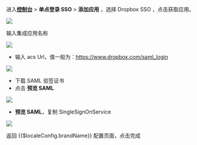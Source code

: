<IntegrationDetailCard :title="`在 ${$localeConfig.brandName} 中创建应用`">

进入[**控制台**](https://console.genauth.ai) > **单点登录 SSO** > **添加应用** ，选择 Dropbox SSO ，点击获取应用。

![](~@imagesZhCn/integration/dropbox/1-1.png)

输入集成应用名称

![](~@imagesZhCn/integration/dropbox/1-2.png)

- 输入 acs Url，值一般为：https://www.dropbox.com/saml_login

![](~@imagesZhCn/integration/dropbox/1-3.png)

- 下载 SAML 验签证书
- 点击 **预览 SAML**

![](~@imagesZhCn/integration/dropbox/1-4.png)

- **预览 SAML**，复制 SingleSignOnService

![](~@imagesZhCn/integration/dropbox/1-5.png)

返回 {{$localeConfig.brandName}} 配置页面，点击完成

</IntegrationDetailCard>
